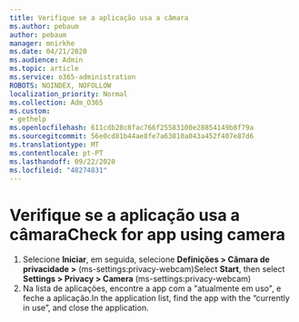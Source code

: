 ```yaml
---
title: Verifique se a aplicação usa a câmara
ms.author: pebaum
author: pebaum
manager: mnirkhe
ms.date: 04/21/2020
ms.audience: Admin
ms.topic: article
ms.service: o365-administration
ROBOTS: NOINDEX, NOFOLLOW
localization_priority: Normal
ms.collection: Adm_O365
ms.custom:
- gethelp
ms.openlocfilehash: 611cdb28c8fac766f25583100e28854149b8f79a
ms.sourcegitcommit: 56e0cd81b44ae8fe7a63810a043a452f407e87d6
ms.translationtype: MT
ms.contentlocale: pt-PT
ms.lasthandoff: 09/22/2020
ms.locfileid: "48274831"
---
```

# <a name="check-for-app-using-camera"></a><span data-ttu-id="43c92-102">Verifique se a aplicação usa a câmara</span><span class="sxs-lookup"><span data-stu-id="43c92-102">Check for app using camera</span></span>

1. <span data-ttu-id="43c92-103">Selecione **Iniciar**, em seguida, selecione **Definições > Câmara de privacidade >** (ms-settings:privacy-webcam)</span><span class="sxs-lookup"><span data-stu-id="43c92-103">Select **Start**, then select **Settings > Privacy > Camera** (ms-settings:privacy-webcam)</span></span>
2. <span data-ttu-id="43c92-104">Na lista de aplicações, encontre a app com a "atualmente em uso", e feche a aplicação.</span><span class="sxs-lookup"><span data-stu-id="43c92-104">In the application list, find the app with the “currently in use”, and close the application.</span></span>
